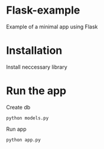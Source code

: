 # Flask-example
 Example of a minimal app using Flask

# Installation
Install neccessary library

# Run the app

Create db
```shell
python models.py
```

Run app
```shell
python app.py
```
